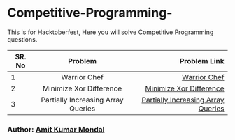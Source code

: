 # Competitive-Programming-

This is for Hacktoberfest, Here you will solve Competitive Programming questions.


| SR. No|      Problem    |  Problem Link |
|-------|:---------------:|--------------:|
|   1   |  Warrior Chef   |      [Warrior Chef](https://www.codechef.com/problems/WARRIORCHEF)         |
|   2   |  Minimize Xor Difference   |    [Minimize Xor Difference](https://www.codechef.com/problems/XORDIF) |
|   3   |  Partially Increasing Array Queries| [Partially Increasing Array Queries](https://www.codechef.com/problems/PIARQ) |


### Author: [Amit Kumar Mondal](https://github.com/Amit5620)
